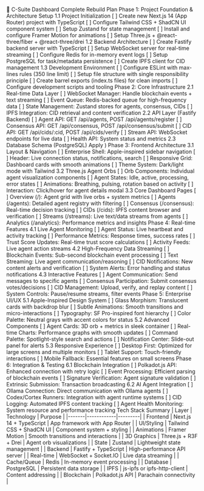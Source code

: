 🎯 C-Suite Dashboard Complete Rebuild Plan
Phase 1: Project Foundation & Architecture Setup
1.1 Project Initialization
[ ] Create new Next.js 14 (App Router) project with TypeScript
[ ] Configure Tailwind CSS + ShadCN UI component system
[ ] Setup Zustand for state management
[ ] Install and configure Framer Motion for animations
[ ] Setup Three.js + @react-three/fiber + @react-three/drei
1.2 Backend Architecture
[ ] Create Fastify backend server with TypeScript
[ ] Setup WebSocket server for real-time streaming
[ ] Configure Redis for in-memory event logs
[ ] Setup PostgreSQL for task/metadata persistence
[ ] Create IPFS client for CID management
1.3 Development Environment
[ ] Configure ESLint with max-lines rules (350 line limit)
[ ] Setup file structure with single responsibility principle
[ ] Create barrel exports (index.ts files) for clean imports
[ ] Configure development scripts and tooling
Phase 2: Core Infrastructure
2.1 Real-time Data Layer
[ ] WebSocket Manager: Handle blockchain events + text streaming
[ ] Event Queue: Redis-backed queue for high-frequency data
[ ] State Management: Zustand stores for agents, consensus, CIDs
[ ] IPFS Integration: CID retrieval and content verification
2.2 API Layer (Fastify Backend)
[ ] Agent API: GET /api/agents, POST /api/agents/register
[ ] Consensus API: GET /api/consensus, POST /api/consensus/submit
[ ] CID API: GET /api/cids/:cid, POST /api/cids/verify
[ ] Stream API: WebSocket endpoints for live data
[ ] Health API: System status and metrics
2.3 Database Schema (PostgreSQL)
Apply
)
Phase 3: Frontend Architecture
3.1 Layout & Navigation
[ ] Enterprise Shell: Apple-inspired sidebar navigation
[ ] Header: Live connection status, notifications, search
[ ] Responsive Grid: Dashboard cards with smooth animations
[ ] Theme System: Dark/light mode with Tailwind
3.2 Three.js Agent Orbs
[ ] Orb Components: Individual agent visualization components
[ ] Agent States: Idle, active, processing, error states
[ ] Animations: Breathing, pulsing, rotation based on activity
[ ] Interaction: Click/hover for agent details modal
3.3 Core Dashboard Pages
[ ] Overview (/): Agent grid with live orbs + system metrics
[ ] Agents (/agents): Detailed agent registry with filtering
[ ] Consensus (/consensus): Real-time decision tracking
[ ] CIDs (/cids): IPFS content browser and verification
[ ] Streams (/streams): Live text/data streams from agents
[ ] Analytics (/analytics): Performance metrics and insights
Phase 4: Real-time Features
4.1 Live Agent Monitoring
[ ] Agent Status: Live heartbeat and activity tracking
[ ] Performance Metrics: Response times, success rates
[ ] Trust Score Updates: Real-time trust score calculations
[ ] Activity Feeds: Live agent action streams
4.2 High-Frequency Data Streaming
[ ] Blockchain Events: Sub-second blockchain event processing
[ ] Text Streaming: Live agent communication/reasoning
[ ] CID Notifications: New content alerts and verification
[ ] System Alerts: Error handling and status notifications
4.3 Interactive Features
[ ] Agent Communication: Send messages to specific agents
[ ] Consensus Participation: Submit consensus votes/decisions
[ ] CID Management: Upload, verify, and replay content
[ ] System Controls: Pause/resume streams, filter events
Phase 5: Enterprise UI/UX
5.1 Apple-Inspired Design System
[ ] Glass Morphism: Translucent cards with backdrop blur
[ ] Subtle Animations: Smooth transitions and micro-interactions
[ ] Typography: SF Pro-inspired font hierarchy
[ ] Color Palette: Neutral grays with accent colors for status
5.2 Advanced Components
[ ] Agent Cards: 3D orb + metrics in sleek container
[ ] Real-time Charts: Performance graphs with smooth updates
[ ] Command Palette: Spotlight-style search and actions
[ ] Notification Center: Slide-out panel for alerts
5.3 Responsive Experience
[ ] Desktop First: Optimized for large screens and multiple monitors
[ ] Tablet Support: Touch-friendly interactions
[ ] Mobile Fallback: Essential features on small screens
Phase 6: Integration & Testing
6.1 Blockchain Integration
[ ] Polkadot.js API: Enhanced connection with retry logic
[ ] Event Processing: Efficient parsing of blockchain events
[ ] Signature Verification: Agent signature validation
[ ] Extrinsic Submission: Transaction broadcasting
6.2 AI Agent Integration
[ ] Ollama Connection: Direct communication with Ollama agents
[ ] Codex/Cortex Runners: Integration with agent runtime systems
[ ] CID Logging: Automated IPFS content tracking
[ ] Agent Health Monitoring: System resource and performance tracking
Tech Stack Summary
| Layer | Technology | Purpose |
|-------|------------|---------|
| Frontend | Next.js 14 + TypeScript | App framework with App Router |
| UI/Styling | Tailwind CSS + ShadCN UI | Component system + styling |
| Animations | Framer Motion | Smooth transitions and interactions |
| 3D Graphics | Three.js + R3F + Drei | Agent orb visualizations |
| State | Zustand | Lightweight state management |
| Backend | Fastify + TypeScript | High-performance API server |
| Real-time | WebSocket + Socket.IO | Live data streaming |
| Cache/Queue | Redis | In-memory event processing |
| Database | PostgreSQL | Persistent data storage |
| IPFS | js-ipfs or ipfs-http-client | Content addressing |
| Blockchain | Polkadot.js API | Parachain connectivity |